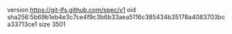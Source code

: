 version https://git-lfs.github.com/spec/v1
oid sha256:5b69b1eb4e3c7ce4f9c3b6b33aea5116c385434b35178a4083703bca33713ce1
size 3501

